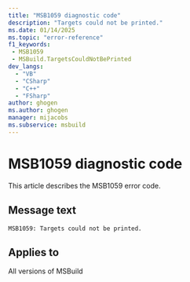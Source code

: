 ```yaml
---
title: "MSB1059 diagnostic code"
description: "Targets could not be printed."
ms.date: 01/14/2025
ms.topic: "error-reference"
f1_keywords:
 - MSB1059
 - MSBuild.TargetsCouldNotBePrinted
dev_langs:
  - "VB"
  - "CSharp"
  - "C++"
  - "FSharp"
author: ghogen
ms.author: ghogen
manager: mijacobs
ms.subservice: msbuild
---
```


# MSB1059 diagnostic code

<!-- :::ErrorDefinitionDescription::: -->
<!-- :::editable-content name="introDescription"::: -->
This article describes the MSB1059 error code.
<!-- :::editable-content-end::: -->

## Message text

```output
MSB1059: Targets could not be printed.
```

<!-- :::editable-content name="postOutputDescription"::: -->
<!--
{StrBegin="MSBUILD : error MSB1059: "}
-->
<!-- :::editable-content-end::: -->
<!-- :::ErrorDefinitionDescription-end::: -->

## Applies to

All versions of MSBuild
